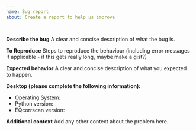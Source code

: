 ```yaml
---
name: Bug report
about: Create a report to help us improve

---
```


**Describe the bug**
A clear and concise description of what the bug is.

**To Reproduce**
Steps to reproduce the behaviour (including error messages if applicable - if this gets really long, maybe make a gist?)

**Expected behavior**
A clear and concise description of what you expected to happen.

**Desktop (please complete the following information):**
 - Operating System:
 - Python version:
 - EQcorrscan version:

**Additional context**
Add any other context about the problem here.
